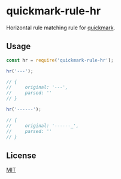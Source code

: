 # quickmark-rule-hr

Horizontal rule matching rule for [quickmark](https://github.com/jameskmonger/quickmark).

## Usage

```javascript
const hr = require('quickmark-rule-hr');

hr('---');

// {
//     original: '---',
//     parsed: ''
// }

hr('------');

// {
//     original: '------_',
//     parsed: ''
// }
```

## License

[MIT](LICENSE)
